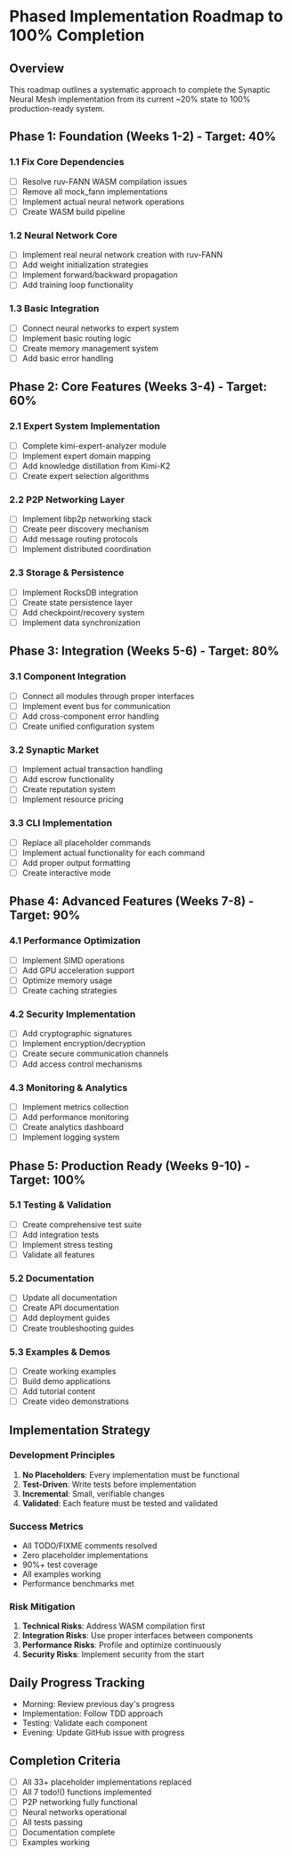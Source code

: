 # Phased Implementation Roadmap to 100% Completion

## Overview
This roadmap outlines a systematic approach to complete the Synaptic Neural Mesh implementation from its current ~20% state to 100% production-ready system.

## Phase 1: Foundation (Weeks 1-2) - Target: 40%
### 1.1 Fix Core Dependencies
- [ ] Resolve ruv-FANN WASM compilation issues
- [ ] Remove all mock_fann implementations
- [ ] Implement actual neural network operations
- [ ] Create WASM build pipeline

### 1.2 Neural Network Core
- [ ] Implement real neural network creation with ruv-FANN
- [ ] Add weight initialization strategies
- [ ] Implement forward/backward propagation
- [ ] Add training loop functionality

### 1.3 Basic Integration
- [ ] Connect neural networks to expert system
- [ ] Implement basic routing logic
- [ ] Create memory management system
- [ ] Add basic error handling

## Phase 2: Core Features (Weeks 3-4) - Target: 60%
### 2.1 Expert System Implementation
- [ ] Complete kimi-expert-analyzer module
- [ ] Implement expert domain mapping
- [ ] Add knowledge distillation from Kimi-K2
- [ ] Create expert selection algorithms

### 2.2 P2P Networking Layer
- [ ] Implement libp2p networking stack
- [ ] Create peer discovery mechanism
- [ ] Add message routing protocols
- [ ] Implement distributed coordination

### 2.3 Storage & Persistence
- [ ] Implement RocksDB integration
- [ ] Create state persistence layer
- [ ] Add checkpoint/recovery system
- [ ] Implement data synchronization

## Phase 3: Integration (Weeks 5-6) - Target: 80%
### 3.1 Component Integration
- [ ] Connect all modules through proper interfaces
- [ ] Implement event bus for communication
- [ ] Add cross-component error handling
- [ ] Create unified configuration system

### 3.2 Synaptic Market
- [ ] Implement actual transaction handling
- [ ] Add escrow functionality
- [ ] Create reputation system
- [ ] Implement resource pricing

### 3.3 CLI Implementation
- [ ] Replace all placeholder commands
- [ ] Implement actual functionality for each command
- [ ] Add proper output formatting
- [ ] Create interactive mode

## Phase 4: Advanced Features (Weeks 7-8) - Target: 90%
### 4.1 Performance Optimization
- [ ] Implement SIMD operations
- [ ] Add GPU acceleration support
- [ ] Optimize memory usage
- [ ] Create caching strategies

### 4.2 Security Implementation
- [ ] Add cryptographic signatures
- [ ] Implement encryption/decryption
- [ ] Create secure communication channels
- [ ] Add access control mechanisms

### 4.3 Monitoring & Analytics
- [ ] Implement metrics collection
- [ ] Add performance monitoring
- [ ] Create analytics dashboard
- [ ] Implement logging system

## Phase 5: Production Ready (Weeks 9-10) - Target: 100%
### 5.1 Testing & Validation
- [ ] Create comprehensive test suite
- [ ] Add integration tests
- [ ] Implement stress testing
- [ ] Validate all features

### 5.2 Documentation
- [ ] Update all documentation
- [ ] Create API documentation
- [ ] Add deployment guides
- [ ] Create troubleshooting guides

### 5.3 Examples & Demos
- [ ] Create working examples
- [ ] Build demo applications
- [ ] Add tutorial content
- [ ] Create video demonstrations

## Implementation Strategy

### Development Principles
1. **No Placeholders**: Every implementation must be functional
2. **Test-Driven**: Write tests before implementation
3. **Incremental**: Small, verifiable changes
4. **Validated**: Each feature must be tested and validated

### Success Metrics
- All TODO/FIXME comments resolved
- Zero placeholder implementations
- 90%+ test coverage
- All examples working
- Performance benchmarks met

### Risk Mitigation
1. **Technical Risks**: Address WASM compilation first
2. **Integration Risks**: Use proper interfaces between components
3. **Performance Risks**: Profile and optimize continuously
4. **Security Risks**: Implement security from the start

## Daily Progress Tracking
- Morning: Review previous day's progress
- Implementation: Follow TDD approach
- Testing: Validate each component
- Evening: Update GitHub issue with progress

## Completion Criteria
- [ ] All 33+ placeholder implementations replaced
- [ ] All 7 todo!() functions implemented
- [ ] P2P networking fully functional
- [ ] Neural networks operational
- [ ] All tests passing
- [ ] Documentation complete
- [ ] Examples working